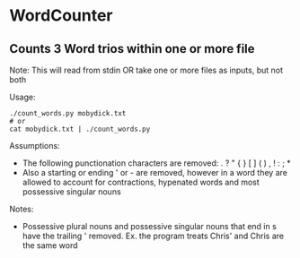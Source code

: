 # WordCounter

## Counts 3 Word trios within one or more file

Note:
This will read from stdin OR take one or more files as inputs, but not both

Usage:
```
./count_words.py mobydick.txt
# or
cat mobydick.txt | ./count_words.py
```

Assumptions:
- The following punctionation characters are removed: . ? " { } [ ] ( ) , ! : ; *
- Also a starting or ending ' or - are removed, however in a word they are allowed to account for contractions, hypenated words and most possessive singular nouns

Notes:
- Possessive plural nouns and possessive singular nouns that end in s have the trailing ' removed.  Ex. the program treats Chris' and Chris are the same word
